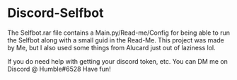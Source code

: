 # Discord-Selfbot
The Selfbot.rar file contains a Main.py/Read-me/Config for being able to run the Selfbot along with a small guid in the Read-Me.
This project was made by Me, but I also used some things from Alucard just out of laziness lol.

If you do need help with getting your discord token, etc. You can DM me on Discord @ Humble#6528
Have fun!
